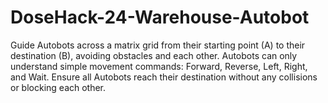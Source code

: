# DoseHack-24-Warehouse-Autobot
Guide Autobots across a matrix grid from their starting point (A) to their destination (B), avoiding obstacles and each other. Autobots can only understand simple movement commands: Forward, Reverse, Left, Right, and Wait. Ensure all Autobots reach their destination without any collisions or blocking each other.
